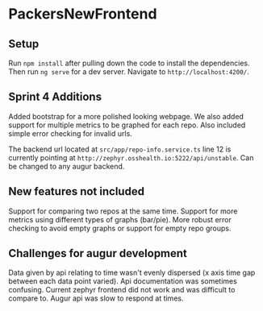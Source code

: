 # PackersNewFrontend

## Setup

Run `npm install` after pulling down the code to install the dependencies. Then run `ng serve` for a dev server. Navigate to `http://localhost:4200/`.

## Sprint 4 Additions

Added bootstrap for a more polished looking webpage. We also added support for multiple metrics to be graphed for each repo. Also included simple error checking for
invalid urls.

The backend url located at `src/app/repo-info.service.ts` line 12 is currently pointing at `http://zephyr.osshealth.io:5222/api/unstable`. 
Can be changed to any augur backend.

## New features not included

Support for comparing two repos at the same time.
Support for more metrics using different types of graphs (bar/pie).
More robust error checking to avoid empty graphs or support for empty repo groups.

## Challenges for augur development

Data given by api relating to time wasn't evenly dispersed (x axis time gap between each data point varied).
Api documentation was sometimes confusing.
Current zephyr frontend did not work and was difficult to compare to.
Augur api was slow to respond at times.